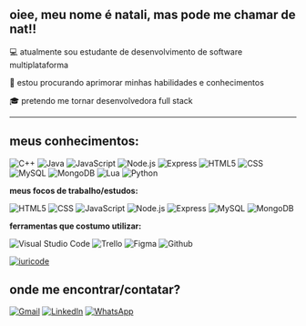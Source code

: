 ## oiee, meu nome é natali, mas pode me chamar de nat!!

💻 atualmente sou estudante de desenvolvimento de software multiplataforma 

🌱 estou procurando aprimorar minhas habilidades e conhecimentos

🎓 pretendo me tornar desenvolvedora full stack 

---

## meus conhecimentos:

![C++](https://img.shields.io/badge/-C++-333333?style=flat&logo=C%2B%2B&logoColor=00599C)
![Java](https://img.shields.io/badge/-Java-333333?style=flat&logo=Java&logoColor=007396)
![JavaScript](https://img.shields.io/badge/-JavaScript-333333?style=flat&logo=javascript)
![Node.js](https://img.shields.io/badge/-Node.js-333333?style=flat&logo=Node.js)
![Express](https://img.shields.io/badge/-Express-333333?style=flat&logo=Express)
![HTML5](https://img.shields.io/badge/-HTML5-333333?style=flat&logo=HTML5)
![CSS](https://img.shields.io/badge/-CSS-333333?style=flat&logo=CSS3&logoColor=1572B6)
![MySQL](https://img.shields.io/badge/-MySQL-333333?style=flat&logo=mysql)
![MongoDB](https://img.shields.io/badge/-MongoDB-333333?style=flat&logo=MongoDB)
![Lua](https://img.shields.io/badge/-Lua-333333?style=flat&logo=Lua)
![Python](https://img.shields.io/badge/-Python-333333?style=flat&logo=Python)

**meus focos de trabalho/estudos:**

![HTML5](https://img.shields.io/badge/-HTML5-333333?style=flat&logo=HTML5)
![CSS](https://img.shields.io/badge/-CSS-333333?style=flat&logo=CSS3&logoColor=1572B6)
![JavaScript](https://img.shields.io/badge/-JavaScript-333333?style=flat&logo=javascript)
![Node.js](https://img.shields.io/badge/-Node.js-333333?style=flat&logo=Node.js)
![Express](https://img.shields.io/badge/-Express-333333?style=flat&logo=Express)
![MySQL](https://img.shields.io/badge/-MySQL-333333?style=flat&logo=Mysql)
![MongoDB](https://img.shields.io/badge/-MongoDB-333333?style=flat&logo=MongoDB)

**ferramentas que costumo utilizar:**

![Visual Studio Code](https://img.shields.io/badge/-Visual%20Studio%20Code-333333?style=flat&logo=visual-studio-code&logoColor=007ACC)
![Trello](https://img.shields.io/badge/-Trello-333333?style=flat&logo=trello&logoColor=007ACC)
![Figma](https://img.shields.io/badge/-Figma-333333?style=flat&logo=figma&logoColor=007ACC)
![Github](https://img.shields.io/badge/-Github-333333?style=flat&logo=github&logoColor=007ACC)

[![iuricode](https://github-readme-stats.vercel.app/api/top-langs/?username=nouveauromance&layout=compact&theme=dracula)](https://github.com/anuraghazra/github-readme-stats)

## onde me encontrar/contatar?

<a href="#" title="Gmail">
  <img src="https://img.shields.io/badge/-Gmail-FF0000?style=flat-square&labelColor=FF0000&logo=gmail&logoColor=white&link=natalidau@gmail.com" alt="Gmail"/></a>
  <a href="#" title="LinkedIn">
  <img src="https://img.shields.io/badge/-Linkedin-0e76a8?style=flat-square&logo=Linkedin&logoColor=white&link=LINK-DO-SEU-LINKEDIN" alt="LinkedIn"/></a>
  <a href="#" title="WhatsApp">
  <img src="https://img.shields.io/badge/-WhatsApp-25d366?style=flat-square&labelColor=25d366&logo=whatsapp&logoColor=white&link=API-DO-SEU-WHATSAPP" alt="WhatsApp"/></a>

